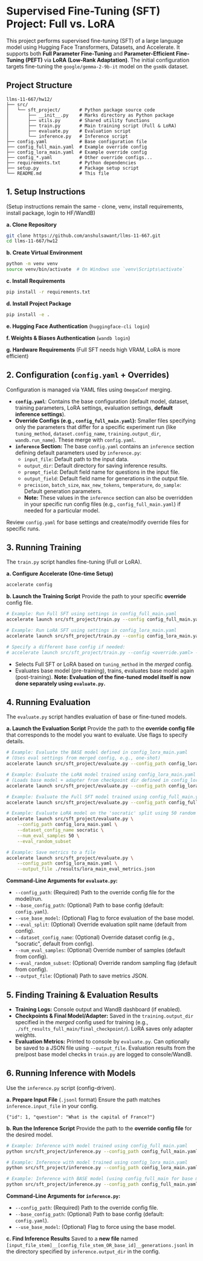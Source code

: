 # Supervised Fine-Tuning (SFT) Project: Full vs. LoRA

This project performs supervised fine-tuning (SFT) of a large language model using Hugging Face Transformers, Datasets, and Accelerate. It supports both **Full Parameter Fine-Tuning** and **Parameter-Efficient Fine-Tuning (PEFT)** via **LoRA (Low-Rank Adaptation)**. The initial configuration targets fine-tuning the `google/gemma-2-9b-it` model on the `gsm8k` dataset.

## Project Structure

```text
llms-11-667/hw12/
├── src/
│   └── sft_project/       # Python package source code
│       ├── __init__.py    # Marks directory as Python package
│       ├── utils.py       # Shared utility functions
│       ├── train.py       # Main training script (Full & LoRA)
│       ├── evaluate.py    # Evaluation script
│       └── inference.py   # Inference script
├── config.yaml            # Base configuration file
├── config_full_main.yaml  # Example override config
├── config_lora_main.yaml  # Example override config
├── config_*.yaml          # Other override configs...
├── requirements.txt       # Python dependencies
├── setup.py               # Package setup script
└── README.md              # This file
```

## 1. Setup Instructions

(Setup instructions remain the same - clone, venv, install requirements, install package, login to HF/WandB)

**a. Clone Repository**
```bash
git clone https://github.com/anshulsawant/llms-11-667.git
cd llms-11-667/hw12 
```
**b. Create Virtual Environment**
```bash
python -m venv venv
source venv/bin/activate  # On Windows use `venv\Scripts\activate`
```
**c. Install Requirements**
```bash
pip install -r requirements.txt
```
**d. Install Project Package**
```bash
pip install -e .
```
**e. Hugging Face Authentication** (`huggingface-cli login`)

**f. Weights & Biases Authentication** (`wandb login`)

**g. Hardware Requirements** (Full SFT needs high VRAM, LoRA is more efficient)

## 2. Configuration (`config.yaml` + Overrides)

Configuration is managed via YAML files using `OmegaConf` merging.

* **`config.yaml`**: Contains the base configuration (default model, dataset, training parameters, LoRA settings, evaluation settings, **default inference settings**).
* **Override Configs (e.g., `config_full_main.yaml`):** Smaller files specifying only the parameters that differ for a specific experiment run (like `tuning_method`, `dataset.config_name`, `training.output_dir`, `wandb.run_name`). These merge with `config.yaml`.
* **`inference` Section:** The base `config.yaml` contains an `inference` section defining default parameters used by `inference.py`:
    * `input_file`: Default path to the input data.
    * `output_dir`: Default directory for saving inference results.
    * `prompt_field`: Default field name for questions in the input file.
    * `output_field`: Default field name for generations in the output file.
    * `precision`, `batch_size`, `max_new_tokens`, `temperature`, `do_sample`: Default generation parameters.
    * **Note:** These values in the `inference` section can also be overridden in your specific run config files (e.g., `config_full_main.yaml`) if needed for a particular model.

Review `config.yaml` for base settings and create/modify override files for specific runs.

## 3. Running Training

The `train.py` script handles fine-tuning (Full or LoRA).

**a. Configure Accelerate (One-time Setup)**
```bash
accelerate config
```

**b. Launch the Training Script**
Provide the path to your specific **override** config file.
```bash
# Example: Run Full SFT using settings in config_full_main.yaml
accelerate launch src/sft_project/train.py --config config_full_main.yaml

# Example: Run LoRA SFT using settings in config_lora_main.yaml
accelerate launch src/sft_project/train.py --config config_lora_main.yaml

# Specify a different base config if needed:
# accelerate launch src/sft_project/train.py --config <override.yaml> --base_config <base.yaml>
```
* Selects Full SFT or LoRA based on `tuning_method` in the *merged* config.
* Evaluates base model (pre-training), trains, evaluates base model again (post-training). **Note: Evaluation of the fine-tuned model itself is now done separately using `evaluate.py`.**

## 4. Running Evaluation

The `evaluate.py` script handles evaluation of base or fine-tuned models.

**a. Launch the Evaluation Script**
Provide the path to the **override config file** that corresponds to the model you want to evaluate. Use flags to specify details.
```bash
# Example: Evaluate the BASE model defined in config_lora_main.yaml
# (Uses eval settings from merged config, e.g., one-shot)
accelerate launch src/sft_project/evaluate.py --config_path config_lora_main.yaml --use_base_model

# Example: Evaluate the LoRA model trained using config_lora_main.yaml
# (Loads base model + adapter from checkpoint dir defined in config_lora_main.yaml)
accelerate launch src/sft_project/evaluate.py --config_path config_lora_main.yaml

# Example: Evaluate the Full SFT model trained using config_full_main.yaml
accelerate launch src/sft_project/evaluate.py --config_path config_full_main.yaml

# Example: Evaluate LoRA model on the 'socratic' split using 50 random samples
accelerate launch src/sft_project/evaluate.py \
    --config_path config_lora_main.yaml \
    --dataset_config_name socratic \
    --num_eval_samples 50 \
    --eval_random_subset

# Example: Save metrics to a file
accelerate launch src/sft_project/evaluate.py \
    --config_path config_lora_main.yaml \
    --output_file ./results/lora_main_eval_metrics.json

```
**Command-Line Arguments for `evaluate.py`:**
* `--config_path`: (Required) Path to the override config file for the model/run.
* `--base_config_path`: (Optional) Path to base config (default: `config.yaml`).
* `--use_base_model`: (Optional) Flag to force evaluation of the base model.
* `--eval_split`: (Optional) Override evaluation split name (default from config).
* `--dataset_config_name`: (Optional) Override dataset config (e.g., "socratic", default from config).
* `--num_eval_samples`: (Optional) Override number of samples (default from config).
* `--eval_random_subset`: (Optional) Override random sampling flag (default from config).
* `--output_file`: (Optional) Path to save metrics JSON.

## 5. Finding Training & Evaluation Results

* **Training Logs:** Console output and WandB dashboard (if enabled).
* **Checkpoints & Final Model/Adapter:** Saved in the `training.output_dir` specified in the *merged* config used for training (e.g., `./sft_results_full_main/final_checkpoint/`). LoRA saves only adapter weights.
* **Evaluation Metrics:** Printed to console by `evaluate.py`. Can optionally be saved to a JSON file using `--output_file`. Evaluation results from the pre/post base model checks in `train.py` are logged to console/WandB.

## 6. Running Inference with Models

Use the `inference.py` script (config-driven).

**a. Prepare Input File** (`.jsonl` format)
Ensure the path matches `inference.input_file` in your config.
```jsonl
{"id": 1, "question": "What is the capital of France?"}
```

**b. Run the Inference Script**
Provide the path to the **override config file** for the desired model.
```bash
# Example: Inference with model trained using config_full_main.yaml
python src/sft_project/inference.py --config_path config_full_main.yaml

# Example: Inference with model trained using config_lora_main.yaml
python src/sft_project/inference.py --config_path config_lora_main.yaml

# Example: Inference with BASE model (using config_full_main for base model info)
python src/sft_project/inference.py --config_path config_full_main.yaml --use_base_model
```
**Command-Line Arguments for `inference.py`:**
* `--config_path`: (Required) Path to the override config file.
* `--base_config_path`: (Optional) Path to base config (default: `config.yaml`).
* `--use_base_model`: (Optional) Flag to force using the base model.

**c. Find Inference Results**
Saved to a **new file** named `[input_file_stem]__[config_file_stem_OR_base_id]__generations.jsonl` in the directory specified by `inference.output_dir` in the config.
